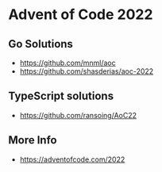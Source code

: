 # Advent of Code 2022

## Go Solutions

- https://github.com/mnml/aoc
- https://github.com/shasderias/aoc-2022

## TypeScript solutions

- https://github.com/ransoing/AoC22

## More Info

- https://adventofcode.com/2022
